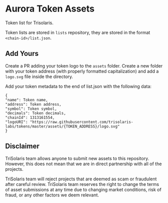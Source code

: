 # Aurora Token Assets

Token list for Trisolaris.

Token lists are stored in `lists` repository, they are stored in the format `<chain-id>/list.json`.

## Add Yours

Create a PR adding your token logo to the `assets` folder. Create a new folder with your token address (with properly formatted capitalization) and add a `logo.svg` file inside the directory.

Add your token metadata to the end of list.json with the following data:

```
{
"name": Token name,
"address": Token address,
"symbol": Token symbol,
"decimals": Token decimals,
"chainId": 1313161554,
"logoURI": "https://raw.githubusercontent.com/trisolaris-labs/tokens/master/assets/{TOKEN_ADDRESS}/logo.svg"
}
```

## Disclaimer

TriSolaris team allows anyone to submit new assets to this repository. However, this does not mean that we are in direct partnership with all of the projects.

TriSolaris team will reject projects that are deemed as scam or fraudulent after careful review. TriSolaris team reserves the right to change the terms of asset submissions at any time due to changing market conditions, risk of fraud, or any other factors we deem relevant.
